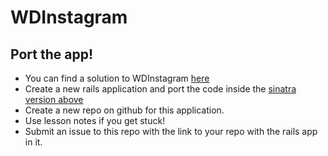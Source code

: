 # WDInstagram
## Port the app!
- You can find a solution to WDInstagram [here](https://github.com/ga-dc/wdinstagram/tree/solution)
- Create a new rails application and port the code inside the [sinatra version above](https://github.com/ga-dc/wdinstagram/tree/solution)
- Create a new repo on github for this application.
- Use lesson notes if you get stuck!
- Submit an issue to this repo with the link to your repo with the rails app in it.

